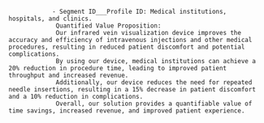 				- Segment ID___Profile ID: Medical institutions, hospitals, and clinics.
				 Quantified Value Proposition: 
				 Our infrared vein visualization device improves the accuracy and efficiency of intravenous injections and other medical procedures, resulting in reduced patient discomfort and potential complications. 
				 By using our device, medical institutions can achieve a 20% reduction in procedure time, leading to improved patient throughput and increased revenue. 
				 Additionally, our device reduces the need for repeated needle insertions, resulting in a 15% decrease in patient discomfort and a 10% reduction in complications. 
				 Overall, our solution provides a quantifiable value of time savings, increased revenue, and improved patient experience.



